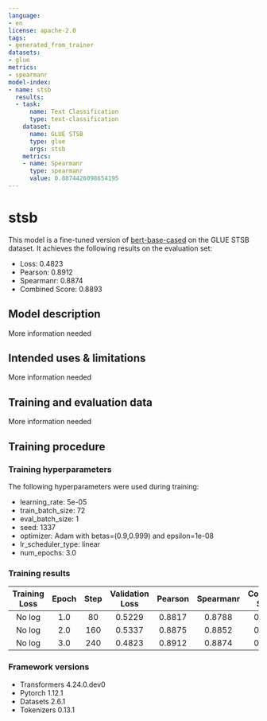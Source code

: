 ```yaml
---
language:
- en
license: apache-2.0
tags:
- generated_from_trainer
datasets:
- glue
metrics:
- spearmanr
model-index:
- name: stsb
  results:
  - task:
      name: Text Classification
      type: text-classification
    dataset:
      name: GLUE STSB
      type: glue
      args: stsb
    metrics:
    - name: Spearmanr
      type: spearmanr
      value: 0.8874426098654195
---
```


<!-- This model card has been generated automatically according to the information the Trainer had access to. You
should probably proofread and complete it, then remove this comment. -->

# stsb

This model is a fine-tuned version of [bert-base-cased](https://huggingface.co/bert-base-cased) on the GLUE STSB dataset.
It achieves the following results on the evaluation set:
- Loss: 0.4823
- Pearson: 0.8912
- Spearmanr: 0.8874
- Combined Score: 0.8893

## Model description

More information needed

## Intended uses & limitations

More information needed

## Training and evaluation data

More information needed

## Training procedure

### Training hyperparameters

The following hyperparameters were used during training:
- learning_rate: 5e-05
- train_batch_size: 72
- eval_batch_size: 1
- seed: 1337
- optimizer: Adam with betas=(0.9,0.999) and epsilon=1e-08
- lr_scheduler_type: linear
- num_epochs: 3.0

### Training results

| Training Loss | Epoch | Step | Validation Loss | Pearson | Spearmanr | Combined Score |
|:-------------:|:-----:|:----:|:---------------:|:-------:|:---------:|:--------------:|
| No log        | 1.0   | 80   | 0.5229          | 0.8817  | 0.8788    | 0.8803         |
| No log        | 2.0   | 160  | 0.5337          | 0.8875  | 0.8852    | 0.8863         |
| No log        | 3.0   | 240  | 0.4823          | 0.8912  | 0.8874    | 0.8893         |


### Framework versions

- Transformers 4.24.0.dev0
- Pytorch 1.12.1
- Datasets 2.6.1
- Tokenizers 0.13.1
